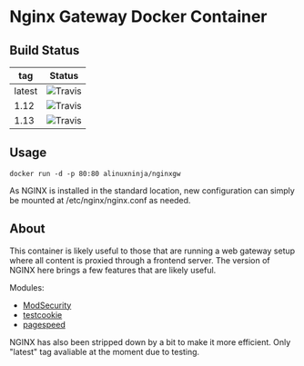 # Nginx Gateway Docker Container

## Build Status

| tag           | Status                                                                        |
| ------------- | ----------------------------------------------------------------------------- |
| latest        | ![Travis](https://travis-ci.org/ALinuxNinja/docker-nginxgw.svg?branch=latest) |
| 1.12          | ![Travis](https://travis-ci.org/ALinuxNinja/docker-nginxgw.svg?branch=1.12)   |
| 1.13          | ![Travis](https://travis-ci.org/ALinuxNinja/docker-nginxgw.svg?branch=1.13)   |

## Usage
```
docker run -d -p 80:80 alinuxninja/nginxgw
```
As NGINX is installed in the standard location, new configuration can simply be mounted at /etc/nginx/nginx.conf as needed.

## About
This container is likely useful to those that are running a web gateway setup where all content is proxied through a frontend server.
The version of NGINX here brings a few features that are likely useful.

Modules:
- [ModSecurity](https://github.com/SpiderLabs/ModSecurity-nginx)
- [testcookie](https://github.com/kyprizel/testcookie-nginx-module)
- [pagespeed](https://github.com/pagespeed/ngx_pagespeed)

NGINX has also been stripped down by a bit to make it more efficient. Only "latest" tag avaliable at the moment due to testing.
